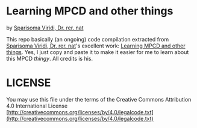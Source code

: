 # Learning MPCD and other things 

by [Sparisoma Viridi, Dr. rer. nat](http://www.researchgate.net/profile/Sparisoma_Viridi)

This repo basically (an ongoing) code compilation extracted from [Sparisoma Viridi, Dr. rer. nat](http://www.researchgate.net/profile/Sparisoma_Viridi)'s excellent work: [Learning MPCD and other things](http://www.researchgate.net/publication/263083216_Learning_MPCD_and_Other_Things). Yes, I just copy and paste it to make it easier for me to learn about this MPCD *thingy*. All credits is his.

# LICENSE
You may use this file under the terms of the 
Creative Commons Attribution 4.0 International License
[http://creativecommons.org/licenses/by/4.0/legalcode.txt](http://creativecommons.org/licenses/by/4.0/legalcode.txt)


